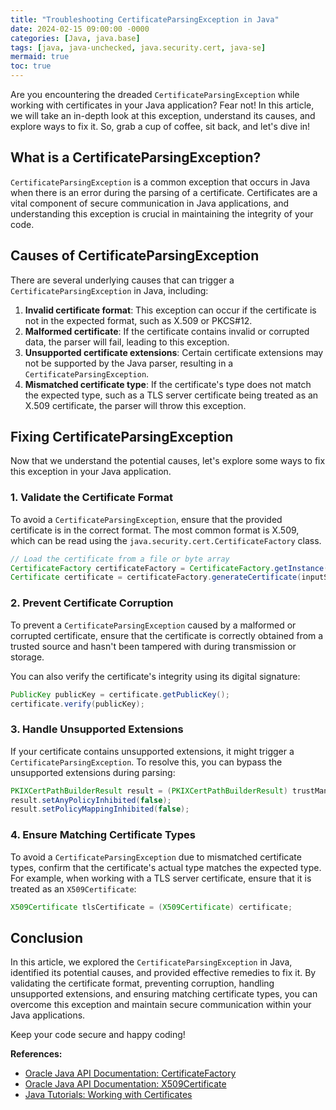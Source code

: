```yaml
---
title: "Troubleshooting CertificateParsingException in Java"
date: 2024-02-15 09:00:00 -0000
categories: [Java, java.base]
tags: [java, java-unchecked, java.security.cert, java-se]
mermaid: true
toc: true
---
```



Are you encountering the dreaded `CertificateParsingException` while working with certificates in your Java application? Fear not! In this article, we will take an in-depth look at this exception, understand its causes, and explore ways to fix it. So, grab a cup of coffee, sit back, and let's dive in!

## What is a CertificateParsingException?

`CertificateParsingException` is a common exception that occurs in Java when there is an error during the parsing of a certificate. Certificates are a vital component of secure communication in Java applications, and understanding this exception is crucial in maintaining the integrity of your code.

## Causes of CertificateParsingException

There are several underlying causes that can trigger a `CertificateParsingException` in Java, including:

1. **Invalid certificate format**: This exception can occur if the certificate is not in the expected format, such as X.509 or PKCS#12.
2. **Malformed certificate**: If the certificate contains invalid or corrupted data, the parser will fail, leading to this exception.
3. **Unsupported certificate extensions**: Certain certificate extensions may not be supported by the Java parser, resulting in a `CertificateParsingException`.
4. **Mismatched certificate type**: If the certificate's type does not match the expected type, such as a TLS server certificate being treated as an X.509 certificate, the parser will throw this exception.

## Fixing CertificateParsingException

Now that we understand the potential causes, let's explore some ways to fix this exception in your Java application.

### 1. Validate the Certificate Format

To avoid a `CertificateParsingException`, ensure that the provided certificate is in the correct format. The most common format is X.509, which can be read using the `java.security.cert.CertificateFactory` class.

```java
// Load the certificate from a file or byte array
CertificateFactory certificateFactory = CertificateFactory.getInstance("X.509");
Certificate certificate = certificateFactory.generateCertificate(inputStream);
```

### 2. Prevent Certificate Corruption

To prevent a `CertificateParsingException` caused by a malformed or corrupted certificate, ensure that the certificate is correctly obtained from a trusted source and hasn't been tampered with during transmission or storage.

You can also verify the certificate's integrity using its digital signature:

```java
PublicKey publicKey = certificate.getPublicKey();
certificate.verify(publicKey);
```

### 3. Handle Unsupported Extensions

If your certificate contains unsupported extensions, it might trigger a `CertificateParsingException`. To resolve this, you can bypass the unsupported extensions during parsing:

```java
PKIXCertPathBuilderResult result = (PKIXCertPathBuilderResult) trustManagerFactory.getTrustManagers()[0].getTrustPath().getCertPath().getCertificates();
result.setAnyPolicyInhibited(false);
result.setPolicyMappingInhibited(false);
```

### 4. Ensure Matching Certificate Types

To avoid a `CertificateParsingException` due to mismatched certificate types, confirm that the certificate's actual type matches the expected type. For example, when working with a TLS server certificate, ensure that it is treated as an `X509Certificate`:

```java
X509Certificate tlsCertificate = (X509Certificate) certificate;
```

## Conclusion

In this article, we explored the `CertificateParsingException` in Java, identified its potential causes, and provided effective remedies to fix it. By validating the certificate format, preventing corruption, handling unsupported extensions, and ensuring matching certificate types, you can overcome this exception and maintain secure communication within your Java applications.

Keep your code secure and happy coding!

**References:**
- [Oracle Java API Documentation: CertificateFactory](https://docs.oracle.com/en/java/javase/11/docs/api/java.base/java/security/cert/CertificateFactory.html)
- [Oracle Java API Documentation: X509Certificate](https://docs.oracle.com/en/java/javase/11/docs/api/java.base/java/security/cert/X509Certificate.html)
- [Java Tutorials: Working with Certificates](https://docs.oracle.com/javase/tutorial/security/toolsign/rstep2.html)
